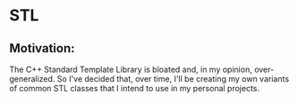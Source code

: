 # STL

## Motivation:
The C++ Standard Template Library is bloated and, in my opinion, over-generalized. So I've decided that, over time, I'll be creating my own variants of common STL classes that I intend to use in my personal projects.
